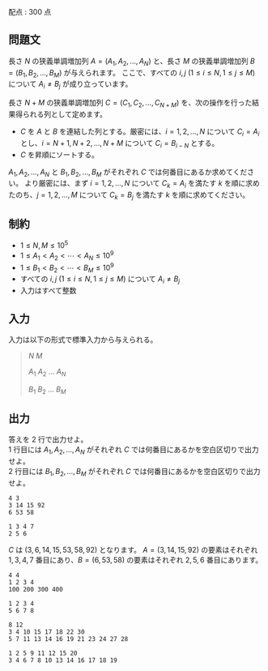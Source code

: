 配点 : $300$ 点

## 問題文

長さ $N$ の狭義単調増加列 $A=(A _ 1,A _ 2,\ldots,A _ N)$ と、長さ $M$ の狭義単調増加列 $B=(B _ 1,B _ 2,\ldots,B _ M)$ が与えられます。
ここで、すべての $i,j\ (1\leq i\leq N,1\leq j\leq M)$ について $A _ i\neq B _ j$ が成り立っています。

長さ $N+M$ の狭義単調増加列 $C=(C _ 1,C _ 2,\ldots,C _ {N+M})$ を、次の操作を行った結果得られる列として定めます。

- $C$ を $A$ と $B$ を連結した列とする。厳密には、$i=1,2,\ldots,N$ について $C _ i=A _ i$ とし、$i=N+1,N+2,\ldots,N+M$ について $C _ i=B _ {i-N}$ とする。
- $C$ を昇順にソートする。

$A _ 1,A _ 2,\ldots,A _ N$ と $B _ 1,B _ 2,\ldots,B _ M$ がそれぞれ $C$ では何番目にあるか求めてください。
より厳密には、まず $i=1,2,\ldots,N$ について $C _ k=A _ i$ を満たす $k$ を順に求めたのち、$j=1,2,\ldots,M$ について $C _ k=B _ j$ を満たす $k$ を順に求めてください。

## 制約

- $1\leq N,M\leq 10^5$
- $1\leq A _ 1\lt A _ 2\lt\cdots\lt A _ N\leq 10^9$
- $1\leq B _ 1\lt B _ 2\lt\cdots\lt B _ M\leq 10^9$
- すべての $i,j\ (1\leq i\leq N,1\leq j\leq M)$ について $A _ i\neq B _ j$
- 入力はすべて整数

## 入力

入力は以下の形式で標準入力から与えられる。

> $N$ $M$
> 
> $A _ 1$ $A _ 2$ $\ldots$ $A _ N$
> 
> $B _ 1$ $B _ 2$ $\ldots$ $B _ M$

## 出力

答えを $2$ 行で出力せよ。<br>
$1$ 行目には $A _ 1,A _ 2,\ldots,A _ N$ がそれぞれ $C$ では何番目にあるかを空白区切りで出力せよ。<br>
$2$ 行目には $B _ 1,B _ 2,\ldots,B _ M$ がそれぞれ $C$ では何番目にあるかを空白区切りで出力せよ。

```input1
4 3
3 14 15 92
6 53 58
```

```output1
1 3 4 7
2 5 6
```

$C$ は $(3,6,14,15,53,58,92)$ となります。
$A=(3,14,15,92)$ の要素はそれぞれ $1,3,4,7$ 番目にあり、$B=(6,53,58)$ の要素はそれぞれ $2,5,6$ 番目にあります。

```input2
4 4
1 2 3 4
100 200 300 400
```

```output2
1 2 3 4
5 6 7 8
```

```input3
8 12
3 4 10 15 17 18 22 30
5 7 11 13 14 16 19 21 23 24 27 28
```

```output3
1 2 5 9 11 12 15 20
3 4 6 7 8 10 13 14 16 17 18 19
```